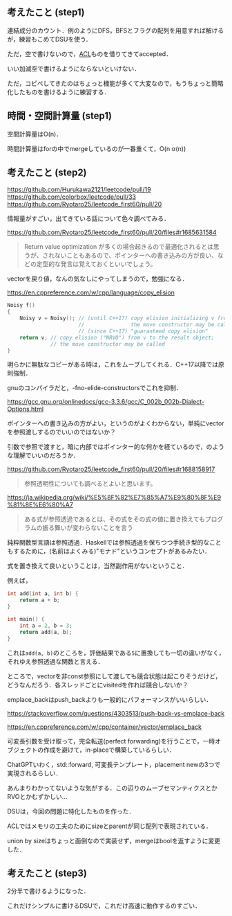 ## 考えたこと (step1)
連結成分のカウント．例のようにDFS，BFSとフラグの配列を用意すれば解けるが，練習もこめてDSUを使う．

ただ，空で書けないので，[ACL](https://github.com/atcoder/ac-library/blob/master/atcoder/dsu.hpp)ものを借りてきてaccepted．

いい加減空で書けるようにならないといけない．

ただ，コピペしてきたのはちょっと機能が多くて大変なので，もうちょっと簡略化したものを書けるように練習する．

## 時間・空間計算量 (step1)
空間計算量はO(n)．

時間計算量はforの中でmergeしているのが一番重くて，O(n α(n))

## 考えたこと (step2)
https://github.com/Hurukawa2121/leetcode/pull/19
https://github.com/colorbox/leetcode/pull/33
https://github.com/Ryotaro25/leetcode_first60/pull/20

情報量がすごい，出てきている話について色々調べてみる．

https://github.com/Ryotaro25/leetcode_first60/pull/20/files#r1685631584

> Return value optimization が多くの場合起きるので最適化されるとは思うが、されないこともあるので、ポインターへの書き込みの方が良い、などの定型的な発言は覚えておくといいでしょう。

vectorを戻り値，なんの気なしにやってしまうので，勉強になる．

https://en.cppreference.com/w/cpp/language/copy_elision

```cpp
Noisy f()
{
    Noisy v = Noisy(); // (until C++17) copy elision initializing v from a temporary;
                       //               the move constructor may be called
                       // (since C++17) "guaranteed copy elision"
    return v; // copy elision ("NRVO") from v to the result object;
              // the move constructor may be called
}
```

明らかに無駄なコピーがある時は，これをムーブしてくれる．C++17以降では原則強制．

gnuのコンパイラだと，-fno-elide-constructorsでこれを抑制．

https://gcc.gnu.org/onlinedocs/gcc-3.3.6/gcc/C_002b_002b-Dialect-Options.html

ポインターへの書き込みの方がよい，というのがよくわからない，単純にvectorを参照渡しするのでいいのではないか？

引数で参照で渡すと，暗に内部ではポインター的な何かを経ているので，のような理解でいいのだろうか．

https://github.com/Ryotaro25/leetcode_first60/pull/20/files#r1688158917

> 参照透明性についても調べるとよいと思います。

https://ja.wikipedia.org/wiki/%E5%8F%82%E7%85%A7%E9%80%8F%E9%81%8E%E6%80%A7

> ある式が参照透過であるとは、その式をその式の値に置き換えてもプログラムの振る舞いが変わらないことを言う

純粋関数型言語は参照透過．Haskellでは参照透過を保ちつつ手続き型的なこともするために，(名前はよくみる)"モナド"というコンセプトがあるみたい．

式を置き換えて良いということは，当然副作用がないということ．

例えば，

```cpp
int add(int a, int b) {
	return a + b;
}

int main() {
	int a = 2, b = 3;
	return add(a, b);
}
```

これは`add(a, b)`のところを，評価結果である`5`に置換しても一切の違いがなく，それゆえ参照透過な関数と言える．

ところで，vectorを非const参照にして渡しても競合状態は起こりそうだけど，どうなんだろう．各スレッドごとにvisitedを作れば競合しないか？

emplace_backはpush_backよりも一般的にパフォーマンスがいいらしい．

https://stackoverflow.com/questions/4303513/push-back-vs-emplace-back

https://en.cppreference.com/w/cpp/container/vector/emplace_back

可変長引数を受け取って，完全転送(perfect forwarding)を行うことで，一時オブジェクトの作成を避けて，in-placeで構築しているらしい．

ChatGPTいわく，std::forward, 可変長テンプレート，placement newの3つで実現されるらしい．

あんまりわかってないような気がする．この辺りのムーブセマンティクスとかRVOとかむずかしい...

DSUは，今回の問題に特化したものを作った．

ACLではメモリの工夫のためにsizeとparentが同じ配列で表現されている．

union by sizeはちょっと面倒なので実装せず，mergeはboolを返すように変更した．

## 考えたこと (step3)
2分半で書けるようになった．

これだけシンプルに書けるDSUで，これだけ高速に動作するのすごい．
